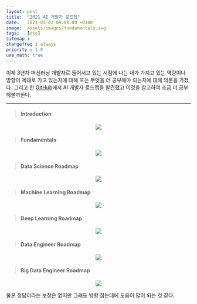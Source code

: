 ```yaml
---
layout: post
title:  "2021 AI 개발자 로드맵"
date:   2021-01-03 09:00:00 +0300
image:  assets/images/fundamentals.svg
tags:   [etc]
sitemap :
changefreq : always
priority : 1.0
use_math: true
---
```



이제 3년차 머신러닝 개발자로 들어서고 있는 시점에 나는 내가 가지고 있는 역량이나 방향이 제대로 가고 있는지에 대해 또는 무엇을 더 공부해야 되는지에 대해 의문을 가졌다. 그리고 한 [GitHub](https://github.com/AMAI-GmbH/AI-Expert-Roadmap/)에서 AI 개발자 로드맵을 발견했고 이것을 참고하여 조금 더 공부해볼까한다. 

----------

> #### Introduction

<p align="center">
      <img src="../assets/images/intro.svg"/>
</p>


> #### Fundamentals

<p align="center">
      <img src="../assets/images/fundamentals.svg"/>
</p>

> #### Data Science Roadmap

<p align="center">
      <img src="../assets/images/datascience.svg"/>
</p>

> #### Machine Learning Roadmap

<p align="center">
      <img src="../assets/images/machine_learning.svg"/>
</p>


> #### Deep Learning Roadmap

<p align="center">
      <img src="../assets/images/deep_learning.svg"/>
</p>

> #### Data Engineer Roadmap

<p align="center">
      <img src="../assets/images/data_engineer.svg"/>
</p>

> #### Big Data Engineer Roadmap

<p align="center">
      <img src="../assets/images/big_data_engineer.svg"/>
</p>


물론 정답이라는 보장은 없지만 그래도 방향 잡는데에 도움이 많이 되는 것 같다. 
